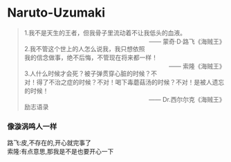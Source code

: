 # Naruto-Uzumaki

> 1.我不是天生的王者，但我骨子里流动着不让我低头的血液。<br>
<span style="float:right">                                                           —— 蒙奇·D·路飞《海贼王》</span><br>
> 2.我不管这个世上的人怎么说我，我只想依照我的信念做事，绝不后悔，不管现在将来都一样！<br>
<span style="float:right">—— 索隆《海贼王》</span><br>
> 3.人什么时候才会死？被子弹贯穿心脏的时候？不对！得了不治之症的时候？不对！喝下毒蘑菇汤的时候？不对！是被人遗忘的时候！<br>
<span style="float:right">—— Dr.西尔尔克《海贼王》</span><br>
励志语录

### 像漩涡鸣人一样<br>
路飞:皮,不存在的,开心就完事了<br>
索隆:有点意思,那我是不是也要开心一下
